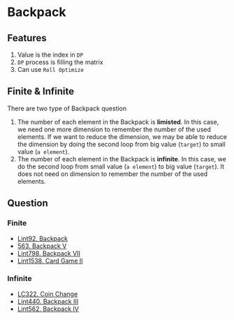 # Backpack

## Features

1. Value is the index in `DP`
2. `DP` process is filling the matrix
3. Can use `Roll Optimize`

## Finite & Infinite

There are two type of Backpack question

1. The number of each element in the Backpack is **limisted**. In this case, we need one more dimension to remember the number of the used elements. If we want to reduce the dimension, we may be able to reduce the dimension by doing the second loop from big value (`target`) to small value (`a element`).
2. The number of each element in the Backpack is **infinite**. In this case, we do the second loop from small value (`a element`) to big value (`target`). It does not need on dimension to remember the number of the used elements.

## Question

### Finite

* <a href="Finite/Lint92Backpack.md">Lint92. Backpack</a>
* <a href="Finite/563BackpackV.md">563. Backpack V</a>
* <a href="Finite/Lint798BackpackVII.md">Lint798. Backpack VII</a>
* <a href="Finite/Lint1538CardGameII.md">Lint1538. Card Game II</a>

### Infinite

* <a href="Infinite/LC322CoinChange.md">LC322. Coin Change</a>
* <a href="Infinite/Lint440BackpackIII.md">Lint440. Backpack III</a>
* <a href="Infinite/Lint562BackpackIV.md">Lint562. Backpack IV</a>


